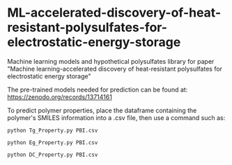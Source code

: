 # ML-accelerated-discovery-of-heat-resistant-polysulfates-for-electrostatic-energy-storage
Machine learning models and hypothetical polysulfates library for paper "Machine learning-accelerated discovery of heat-resistant polysulfates for electrostatic energy storage"

The pre-trained models needed for prediction can be found at: https://zenodo.org/records/13714161

To predict polymer properties, place the dataframe containing the polymer's SMILES information into a .csv file, then use a command such as:

`python Tg_Property.py PBI.csv`

`python Eg_Property.py PBI.csv`

`python DC_Property.py PBI.csv`

